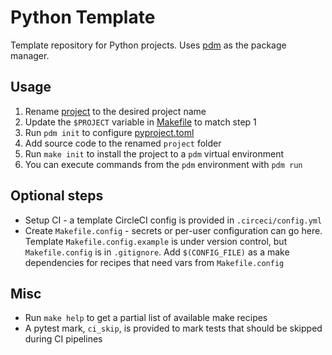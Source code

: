 # Python Template

Template repository for Python projects. Uses [pdm](https://github.com/pdm-project/pdm) as the package manager.

## Usage

1. Rename [project](./project) to the desired project name
2. Update the `$PROJECT` variable in [Makefile](./makefile) to match step 1
3. Run `pdm init` to configure [pyproject.toml](./pyproject.toml)
4. Add source code to the renamed `project` folder
5. Run `make init` to install the project to a `pdm` virtual environment
6. You can execute commands from the `pdm` environment with `pdm run`

## Optional steps
* Setup CI - a template CircleCI config is provided in `.circeci/config.yml`
* Create `Makefile.config` - secrets or per-user configuration can go here.
  Template `Makefile.config.example` is under version control, but `Makefile.config`
  is in `.gitignore`. Add `$(CONFIG_FILE)` as a make dependencies for recipes that
  need vars from `Makefile.config`

## Misc

* Run `make help` to get a partial list of available make recipes
* A pytest mark, `ci_skip`, is provided to mark tests that should be skipped 
  during CI pipelines
